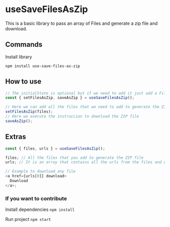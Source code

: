# useSaveFilesAsZip

This is a basic library to pass an array of Files and generate a zip file and download.

## Commands

Install library

`npm install use-save-files-as-zip`

## How to use

```typescript
// The initialState is optional but if we need to add it just add a File array
const { setFilesAsZip, saveAsZip } = useSaveFilesAsZip();

// Here we can add all the files that we need to add to generate the ZIP file.
setFilesAsZip(files);
// Here we execute the instruccion to download the ZIP file
saveAsZip();
```

## Extras

```typescript
const { files, urls } = useSaveFilesAsZip();

files; // All the files that you add to generate the ZIP file
urls; // It is an array that contains all the urls from the files and with this you can download indivitually

// Example to download any file
<a href={urls[0]} download>
  Download
</a>;
```

### If you want to contribute

Install dependencies `npm install`

Run project `npm start`
